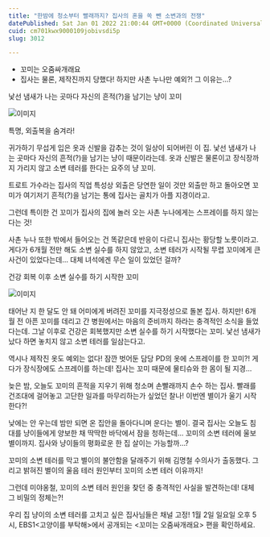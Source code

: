 ```yaml
---
title: "한밤에 청소부터 빨래까지? 집사의 혼을 쏙 뺀 소변과의 전쟁"
datePublished: Sat Jan 01 2022 21:00:44 GMT+0000 (Coordinated Universal Time)
cuid: cm701kwx9000109jobivsdi5p
slug: 3012

---
```



- 꼬미는 오줌싸개래요
- 집사는 물론, 제작진까지 당했다! 하지만 사촌 누나만 예외?! 그 이유는...?

낯선 냄새가 나는 곳마다 자신의 흔적(?)을 남기는 냥이 꼬미

![이미지](https://cdn.hashnode.com/res/hashnode/image/upload/v1739251738653/15509f85-1087-4f38-8e4d-5260c359e4fe.jpeg)

특명, 외출복을 숨겨라!

귀가하기 무섭게 입은 옷과 신발을 감추는 것이 일상이 되어버린 이 집. 낯선 냄새가 나는 곳마다 자신의 흔적(?)을 남기는 냥이 때문이라는데. 옷과 신발은 물론이고 장식장까지 가리지 않고 소변 테러를 한다는 요주의 냥 꼬미.

트로트 가수라는 집사의 직업 특성상 외출은 당연한 일이 것만 외출만 하고 돌아오면 꼬미가 여기저기 흔적(?)을 남기는 통에 집사는 골치가 아플 지경이라고.

그런데 특이한 건 꼬미가 집사의 집에 놀러 오는 사촌 누나에게는 스프레이를 하지 않는다는 것!

사촌 누나 또한 밖에서 들어오는 건 똑같은데 반응이 다르니 집사는 황당할 노릇이라고. 게다가 6개월 전만 해도 소변 실수를 하지 않았고, 소변 테러가 시작될 무렵 꼬미에게 큰 사건이 있었다는데... 대체 녀석에겐 무슨 일이 있었던 걸까?

건강 회복 이후 소변 실수를 하기 시작한 꼬미

![이미지](https://cdn.hashnode.com/res/hashnode/image/upload/v1739251740480/d66e9abf-2f9e-4e4f-9b9b-e06fd7dc697c.jpeg)

태어난 지 한 달도 안 돼 어미에게 버려진 꼬미를 지극정성으로 돌본 집사. 하지만! 6개월 전 아픈 꼬미를 데리고 간 병원에서는 마음의 준비까지 하라는 충격적인 소식을 들었다는데. 그날 이후로 건강은 회복했지만 소변 실수를 하기 시작했다는 꼬미. 낯선 냄새가 났다 하면 놓치지 않고 소변 테러를 일삼는다고.

역시나 제작진 옷도 예외는 없다! 잠깐 벗어둔 담당 PD의 옷에 스프레이를 한 꼬미?! 게다가 장식장에도 스프레이를 하는데! 집사는 꼬미 때문에 물티슈와 한 몸이 될 지경...

늦은 밤, 오늘도 꼬미의 흔적을 지우기 위해 청소며 손빨래까지 손수 하는 집사. 빨래를 건조대에 걸어놓고 고단한 일과를 마무리하는가 싶었던 찰나! 이번엔 별이가 울기 시작한다?!

낮에는 안 우는데 밤만 되면 온 집안을 돌아다니며 운다는 별이. 결국 집사는 오늘도 침대를 냥이들에게 양보한 채 딱딱한 바닥에서 잠을 청하는데... 꼬미의 소변 테러에 울보 별이까지. 집사와 냥이들의 평화로운 한 집 살이는 가능할까...?

꼬미의 소변 테러를 막고 별이의 불안함을 달래주기 위해 김명철 수의사가 출동했다. 그리고 밝혀진 별이의 울음 테러 원인부터 꼬미의 소변 테러 이유까지!

그런데 미야옹철, 꼬미의 소변 테러 원인을 찾던 중 충격적인 사실을 발견하는데! 대체 그 비밀의 정체는?!

우리 집 냥이의 소변 테러를 고치고 싶은 집사님들은 채널 고정! 1월 2일 일요일 오후 5시, EBS1<고양이를 부탁해>에서 공개되는 <꼬미는 오줌싸개래요> 편을 확인하세요.